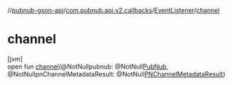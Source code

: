 //[pubnub-gson-api](../../../index.md)/[com.pubnub.api.v2.callbacks](../index.md)/[EventListener](index.md)/[channel](channel.md)

# channel

[jvm]\
open fun [channel](channel.md)(@NotNullpubnub: @NotNull[PubNub](../../com.pubnub.api/-pub-nub/index.md), @NotNullpnChannelMetadataResult: @NotNull[PNChannelMetadataResult](../../com.pubnub.api.models.consumer.objects_api.channel/-p-n-channel-metadata-result/index.md))
